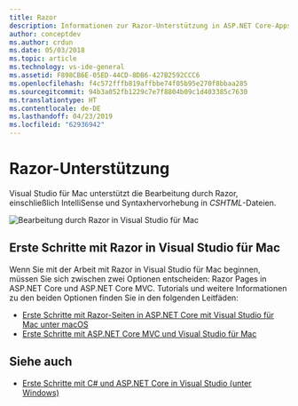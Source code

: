 ```yaml
---
title: Razor
description: Informationen zur Razor-Unterstützung in ASP.NET Core-Apps in Visual Studio für Mac
author: conceptdev
ms.author: crdun
ms.date: 05/03/2018
ms.topic: article
ms.technology: vs-ide-general
ms.assetid: F898CB6E-05ED-44CD-8DB6-427B2592CCC6
ms.openlocfilehash: f4c572fffb819affbbe74f05b95e270f8bbaa285
ms.sourcegitcommit: 94b3a052fb1229c7e7f8804b09c1d403385c7630
ms.translationtype: HT
ms.contentlocale: de-DE
ms.lasthandoff: 04/23/2019
ms.locfileid: "62936942"
---
```

# <a name="razor-support"></a>Razor-Unterstützung

Visual Studio für Mac unterstützt die Bearbeitung durch Razor, einschließlich IntelliSense und Syntaxhervorhebung in *CSHTML*-Dateien.

![Bearbeitung durch Razor in Visual Studio für Mac](media/razor-image1.png)

## <a name="getting-started-with-razor-in-visual-studio-for-mac"></a>Erste Schritte mit Razor in Visual Studio für Mac

Wenn Sie mit der Arbeit mit Razor in Visual Studio für Mac beginnen, müssen Sie sich zwischen zwei Optionen entscheiden: Razor Pages in ASP.NET Core und ASP.NET Core MVC. Tutorials und weitere Informationen zu den beiden Optionen finden Sie in den folgenden Leitfäden:

- [Erste Schritte mit Razor-Seiten in ASP.NET Core mit Visual Studio für Mac unter macOS](/aspnet/core/tutorials/razor-pages-mac/razor-pages-start?view=aspnetcore-2.1)
- [Erste Schritte mit ASP.NET Core MVC und Visual Studio für Mac](/aspnet/core/tutorials/first-mvc-app-mac/start-mvc?view=aspnetcore-2.1)

## <a name="see-also"></a>Siehe auch

- [Erste Schritte mit C# und ASP.NET Core in Visual Studio (unter Windows)](/visualstudio/ide/tutorial-csharp-aspnet-core)